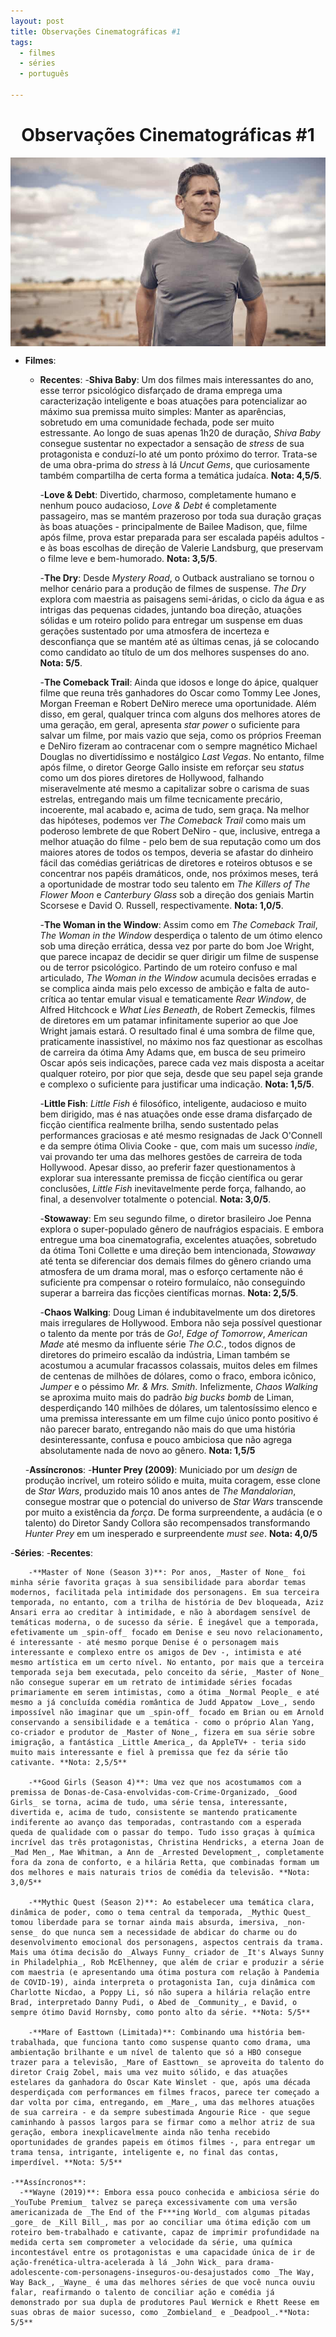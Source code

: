 ```yaml
---
layout: post
title: Observações Cinematográficas #1
tags:
  - filmes
  - séries
  - português

---
```


<div align="center"> <h1>Observações Cinematográficas #1</h1>
<img align="center" src="/images/posts/the_dry.jpg" alt="Imagem do Filme _The Dry_">
</div>


- **Filmes**:
    - **Recentes**:
        -**Shiva Baby**: Um dos filmes mais interessantes do ano, esse terror psicológico disfarçado de drama emprega uma caracterização inteligente e boas atuações para potencializar ao máximo sua premissa muito simples: Manter as aparências, sobretudo em uma comunidade fechada, pode ser muito estressante. Ao longo de suas apenas 1h20 de duração, _Shiva Baby_ consegue sustentar no expectador a sensação de _stress_ de sua protagonista e conduzí-lo até um ponto próximo do terror. Trata-se de uma obra-prima do _stress_ à lá _Uncut Gems_, que curiosamente também compartilha de certa forma a temática judaíca. **Nota: 4,5/5**.  

        -**Love & Debt**: Divertido, charmoso, completamente humano e nenhum pouco audacioso, _Love & Debt_ é completamente passageiro, mas se mantém prazeroso por toda sua duração graças às boas atuações - principalmente de Bailee Madison, que, filme após filme, prova estar preparada para ser escalada papéis adultos - e às boas escolhas de direção de Valerie Landsburg, que preservam o filme leve e bem-humorado. **Nota: 3,5/5**.

        -**The Dry**: Desde _Mystery Road_, o Outback australiano se tornou o melhor cenário para a produção de filmes de suspense. _The Dry_ explora com maestria as paisagens semi-áridas, o ciclo da água e as intrigas das pequenas cidades, juntando boa direção, atuações sólidas e um roteiro polido para entregar um suspense em duas gerações sustentado por uma atmosfera de incerteza e desconfiança que se mantém até as últimas cenas, já se colocando como candidato ao título de um dos melhores suspenses do ano. **Nota: 5/5**.

        -**The Comeback Trail**: Ainda que idosos e longe do ápice, qualquer filme que reuna três ganhadores do Oscar como Tommy Lee Jones, Morgan Freeman e Robert DeNiro merece uma oportunidade. Além disso, em geral, qualquer trinca com alguns dos melhores atores de uma geração, em geral, apresenta _star power_ o suficiente para salvar um filme, por mais vazio que seja, como os próprios Freeman e DeNiro fizeram ao contracenar com o sempre magnético Michael Douglas no divertidíssimo e nostálgico _Last Vegas_. No entanto, filme após filme, o diretor George Gallo insiste em reforçar seu _status_ como um dos piores diretores de Hollywood, falhando miseravelmente até mesmo a capitalizar sobre o carisma de suas estrelas, entregando mais um filme tecnicamente precário, incoerente, mal acabado e, acima de tudo, sem graça. Na melhor das hipóteses, podemos ver _The Comeback Trail_ como mais um poderoso lembrete de que Robert DeNiro - que, inclusive, entrega a melhor atuação do filme - pelo bem de sua reputação como um dos maiores atores de todos os tempos, deveria se afastar do dinheiro fácil das comédias geriátricas de diretores e roteiros obtusos e se concentrar nos papéis dramáticos, onde, nos próximos meses, terá a oportunidade de mostrar todo seu talento em _The Killers of The Flower Moon_ e _Canterbury Glass_ sob a direção dos geniais Martin Scorsese e David O. Russell, respectivamente. **Nota: 1,0/5**.

        -**The Woman in the Window**: Assim como em _The Comeback Trail_, _The Woman in the Window_ desperdiça o talento de um ótimo elenco sob uma direção errática, dessa vez por parte do bom Joe Wright, que parece incapaz de decidir se quer dirigir um filme de suspense ou de terror psicológico. Partindo de um roteiro confuso e mal articulado, _The Woman in the Window_ acumula decisões erradas e se complica ainda mais pelo excesso de ambição e falta de auto-crítica ao tentar emular visual e tematicamente _Rear Window_, de Alfred Hitchcock e _What Lies Beneath_, de Robert Zemeckis, filmes de diretores em um patamar infinitamente superior ao que Joe Wright jamais estará. O resultado final é uma sombra de filme que, praticamente inassistível, no máximo nos faz questionar as escolhas de carreira da ótima Amy Adams que, em busca de seu primeiro Oscar após seis indicações, parece cada vez mais disposta a aceitar qualquer roteiro, por pior que seja, desde que seu papel seja grande e complexo o suficiente para justificar uma indicação. **Nota: 1,5/5**.

        -**Little Fish**: _Little Fish_ é filosófico, inteligente, audacioso e muito bem dirigido, mas é nas atuações onde esse drama disfarçado de ficção científica realmente brilha, sendo sustentado pelas performances  graciosas e até mesmo resignadas de Jack O'Connell e da sempre ótima Olivia Cooke - que, com mais um sucesso _indie_, vai provando ter uma das melhores gestões de carreira de toda Hollywood. Apesar disso, ao preferir fazer questionamentos à explorar sua interessante premissa de ficção científica ou gerar conclusões, _Little Fish_ inevitavelmente perde força, falhando, ao final, a desenvolver totalmente o potencial. **Nota: 3,0/5**.

        -**Stowaway**: Em seu segundo filme, o diretor brasileiro Joe Penna explora o super-populado gênero de naufrágios espaciais. E embora entregue uma boa cinematografia, excelentes atuações, sobretudo da ótima Toni Collette e uma direção bem intencionada, _Stowaway_ até tenta se diferenciar dos demais filmes do gênero criando uma atmosfera de um drama moral, mas o esforço certamente não é suficiente pra compensar o roteiro formulaíco, não conseguindo superar a barreira das ficções científicas mornas. **Nota: 2,5/5**.

        -**Chaos Walking**: Doug Liman é indubitavelmente um dos diretores mais irregulares de Hollywood. Embora não seja possível questionar o talento da mente por trás de _Go!_, _Edge of Tomorrow_, _American Made_  até mesmo da influente série _The O.C._, todos dignos de diretores do primeiro escalão da indústria, Liman também se acostumou a acumular fracassos colassais, muitos deles em filmes de centenas de milhões de dólares, como o fraco, embora icônico, _Jumper_ e o péssimo _Mr. & Mrs. Smith_. Infelizmente, _Chaos Walking_ se aproxima muito mais do padrão _big bucks bomb_ de Liman, desperdiçando 140 milhões de dólares, um talentosíssimo elenco e uma premissa interessante em um filme cujo único ponto positivo é não parecer barato, entregando não mais do que uma história desinteressante, confusa e pouco ambiciosa que não agrega absolutamente nada de novo ao gênero. **Nota: 1,5/5**

    -**Assíncronos**:
      -**Hunter Prey (2009)**: Municiado por um _design_ de produção incrível, um roteiro sólido e muita, muita coragem, esse clone de _Star Wars_, produzido mais 10 anos antes de _The Mandalorian_, consegue mostrar que o potencial do universo de _Star Wars_ transcende por muito a existência da _força_. De forma surpreendente, a audácia (e o talento) do Diretor Sandy Collora são recompensados transformando _Hunter Prey_ em um inesperado e surpreendente _must see_. **Nota: 4,0/5**

-**Séries**:
    -**Recentes**:

        -**Master of None (Season 3)**: Por anos, _Master of None_ foi minha série favorita graças à sua sensibilidade para abordar temas modernos, facilitada pela intimidade dos personagens. Em sua terceira temporada, no entanto, com a trilha de história de Dev bloqueada, Aziz Ansari erra ao creditar à intimidade, e não à abordagem sensível de temáticas moderna, o de sucesso da série. É inegável que a temporada, efetivamente um _spin-off_ focado em Denise e seu novo relacionamento, é interessante - até mesmo porque Denise é o personagem mais interessante e complexo entre os amigos de Dev -, intimista e até mesmo artística em um certo nível. No entanto, por mais que a terceira temporada seja bem executada, pelo conceito da série, _Master of None_ não consegue superar em um retrato de intimidade séries focadas primariamente em serem intimistas, como a ótima _Normal People_ e até mesmo a já concluída comédia romântica de Judd Appatow _Love_, sendo impossível não imaginar que um _spin-off_ focado em Brian ou em Arnold conservando a sensibilidade e a temática - como o próprio Alan Yang, co-criador e produtor de _Master of None_, fizera em sua série sobre imigração, a fantástica _Little America_, da AppleTV+ - teria sido muito mais interessante e fiel à premissa que fez da série tão cativante. **Nota: 2,5/5**

        -**Good Girls (Season 4)**: Uma vez que nos acostumamos com a premissa de Donas-de-Casa-envolvidas-com-Crime-Organizado, _Good Girls_ se torna, acima de tudo, uma série tensa, interessante, divertida e, acima de tudo, consistente se mantendo praticamente indiferente ao avanço das temporadas, contrastando com a esperada queda de qualidade com o passar do tempo. Tudo isso graças à química incrível das três protagonistas, Christina Hendricks, a eterna Joan de _Mad Men_, Mae Whitman, a Ann de _Arrested Development_, completamente fora da zona de conforto, e a hilária Retta, que combinadas formam um dos melhores e mais naturais trios de comédia da televisão. **Nota: 3,0/5**

        -**Mythic Quest (Season 2)**: Ao estabelecer uma temática clara, dinâmica de poder, como o tema central da temporada, _Mythic Quest_ tomou liberdade para se tornar ainda mais absurda, imersiva, _non-sense_ do que nunca sem a necessidade de abdicar do charme ou do desenvolvimento emocional dos personagens, aspectos centrais da trama. Mais uma ótima decisão do _Always Funny_ criador de _It's Always Sunny in Philadelphia_, Rob McElhenney, que além de criar e produzir a série com maestria (e apresentando uma ótima postura com relação à Pandemia de COVID-19), ainda interpreta o protagonista Ian, cuja dinâmica com Charlotte Nicdao, a Poppy Li, só não supera a hilária relação entre Brad, interpretado Danny Pudi, o Abed de _Community_, e David, o sempre ótimo David Hornsby, como ponto alto da série. **Nota: 5/5**

        -**Mare of Easttown (Limitada)**: Combinando uma história bem-trabalhada, que funciona tanto como suspense quanto como drama, uma ambientação brilhante e um nível de talento que só a HBO consegue trazer para a televisão, _Mare of Easttown_ se aproveita do talento do diretor Craig Zobel, mais uma vez muito sólido, e das atuações estelares da ganhadora do Oscar Kate Winslet - que, após uma década desperdiçada com performances em filmes fracos, parece ter começado a dar volta por cima, entregando, em _Mare_, uma das melhores atuações de sua carreira - e da sempre subestimada Angourie Rice - que segue caminhando à passos largos para se firmar como a melhor atriz de sua geração, embora inexplicavelmente ainda não tenha recebido oportunidades de grandes papeis em ótimos filmes -, para entregar um trama tensa, intrigante, inteligente e, no final das contas, imperdível. **Nota: 5/5**

    -**Assíncronos**:
      -**Wayne (2019)**: Embora essa pouco conhecida e ambiciosa série do _YouTube Premium_ talvez se pareça excessivamente com uma versão americanizada de _The End of the F***ing World_ com algumas pitadas _gore_ de _Kill Bill_, mas por ao conciliar uma ótima edição com um roteiro bem-trabalhado e cativante, capaz de imprimir profundidade na medida certa sem comprometer a velocidade da série, uma química incontestável entre os protagonistas e uma capacidade única de ir de ação-frenética-ultra-acelerada à lá _John Wick_ para drama-adolescente-com-personagens-inseguros-ou-desajustados como _The Way, Way Back_, _Wayne_ é uma das melhores séries de que você nunca ouviu falar, reafirmando o talento de conciliar ação e comédia já demonstrado por sua dupla de produtores Paul Wernick e Rhett Reese em suas obras de maior sucesso, como _Zombieland_ e _Deadpool_.**Nota: 5/5**
